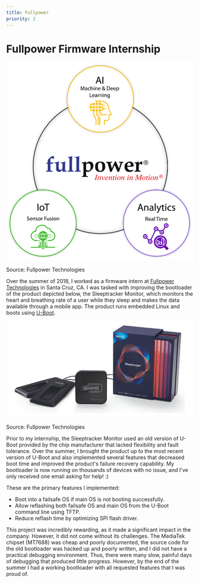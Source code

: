 ```yaml
---
title: Fullpower
priority: 2
---
```


# Fullpower Firmware Internship

![Fullpower](./assets/fp-overview.png)
<p class='lb-project-caption'>
Source: Fullpower Technologies
</p>

Over the summer of 2018, I worked as a firmware intern at [Fullpower Technologies](https://www.fullpower.com/) in Santa Cruz, CA. I was tasked with improving the bootloader of the product depicted below, the Sleeptracker Monitor, which monitors the heart and breathing rate of a user while they sleep and makes the data available through a mobile app. The product runs embedded Linux and boots using [U-Boot](https://www.denx.de/wiki/U-Boot).

![Fullpower](./assets/sleeptracker.jpg)
<p class='lb-project-caption'>
Source: Fullpower Technologies
</p>

Prior to my internship, the Sleeptracker Monitor used an old version of U-Boot provided by the chip manufacturer that lacked flexibility and fault tolerance. Over the summer, I brought the product up to the most recent version of U-Boot and also implemented several features that decreased boot time and improved the product's failure recovery capability. My bootloader is now running on thousands of devices with no issue, and I've only received one email asking for help! :)

These are the primary features I implemented:
- Boot into a failsafe OS if main OS is not booting successfully.
- Allow reflashing both failsafe OS and main OS from the U-Boot command line using TFTP.
- Reduce reflash time by optimizing SPI flash driver.

This project was incredibly rewarding, as it made a significant impact in the company. However, it did not come without its challenges. The MediaTek chipset (MT7688) was cheap and poorly documented, the source code for the old bootloader was hacked up and poorly written, and I did not have a practical debugging environment. Thus, there were many slow, painful days of debugging that produced little progress. However, by the end of the summer I had a working bootloader with all requested features that I was proud of.